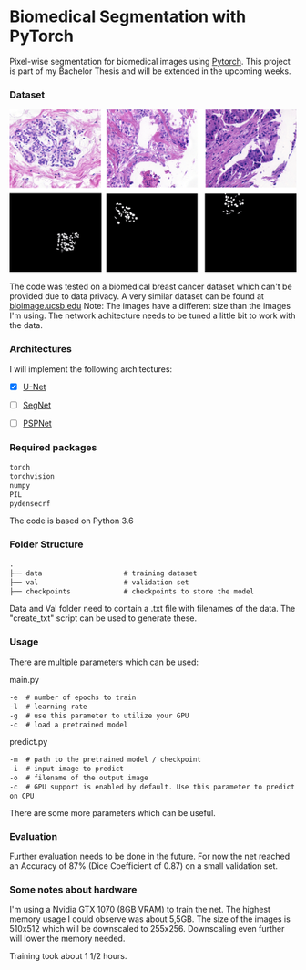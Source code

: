 # Biomedical Segmentation with PyTorch

Pixel-wise segmentation for biomedical images using [Pytorch][Pytorch].
This project is part of my Bachelor Thesis and will be extended in the upcoming weeks.


### Dataset

[//]: # (Image References)

[images_and_masks]: etc/Images.png

![alt text][images_and_masks]


The code was tested on a biomedical breast cancer dataset which can't be provided due to data privacy.
A very similar dataset can be found at [bioimage.ucsb.edu](https://bioimage.ucsb.edu/research/bio-segmentation)
Note: The images have a different size than the images I'm using. The network achitecture needs to be tuned a little bit to work with the data.


### Architectures

I will implement the following architectures:

- [x] [U-Net](https://arxiv.org/abs/1505.04597)
- [ ] [SegNet](https://arxiv.org/abs/1511.00561)
- [ ] [PSPNet](https://arxiv.org/abs/1612.01105)


### Required packages

```
torch
torchvision
numpy
PIL
pydensecrf
```

The code is based on Python 3.6


### Folder Structure

	.
    ├── data                    # training dataset
    ├── val                     # validation set
    ├── checkpoints             # checkpoints to store the model

Data and Val folder need to contain a .txt file with filenames of the data. The "create_txt" script can be used to generate these.


### Usage

There are multiple parameters which can be used:

main.py
```
-e	# number of epochs to train
-l	# learning rate
-g	# use this parameter to utilize your GPU
-c	# load a pretrained model
```

predict.py
```
-m	# path to the pretrained model / checkpoint
-i	# input image to predict
-o	# filename of the output image
-c	# GPU support is enabled by default. Use this parameter to predict on CPU
```

There are some more parameters which can be useful.


### Evaluation

Further evaluation needs to be done in the future.
For now the net reached an Accuracy of 87% (Dice Coefficient of 0.87) on a small validation set.


### Some notes about hardware

I'm using a Nvidia GTX 1070 (8GB VRAM) to train the net. The highest memory usage I could observe was about 5,5GB.
The size of the images is 510x512 which will be downscaled to 255x256. Downscaling even further will lower the memory needed.

Training took about 1 1/2 hours.


[Pytorch]: http://pytorch.org